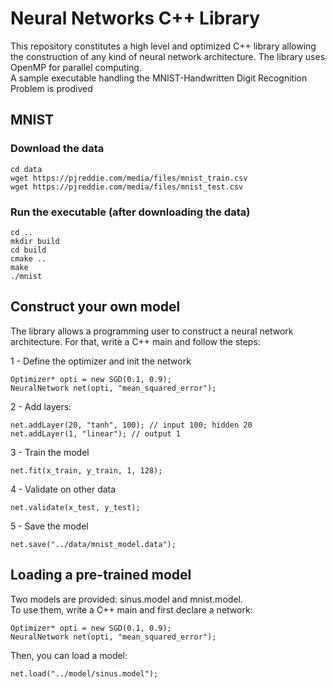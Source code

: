 # Neural Networks C++ Library

This repository constitutes a high level and optimized C++ library allowing the construction of any kind of neural network architecture. The library uses OpenMP for parallel computing.  
A sample executable handling the MNIST-Handwritten Digit Recognition Problem is prodived

## MNIST

### Download the data

```
cd data  
wget https://pjreddie.com/media/files/mnist_train.csv  
wget https://pjreddie.com/media/files/mnist_test.csv
```

### Run the executable (after downloading the data)
```
cd ..  
mkdir build  
cd build  
cmake ..  
make  
./mnist
```

## Construct your own model
The library allows a programming user to construct a neural network architecture. For that, write a C++ main and follow the steps:  

1 - Define the optimizer and init the network
```
Optimizer* opti = new SGD(0.1, 0.9);  
NeuralNetwork net(opti, "mean_squared_error");
```
2 - Add layers:
```
net.addLayer(20, "tanh", 100); // input 100; hidden 20
net.addLayer(1, "linear"); // output 1
```
3 - Train the model
```
net.fit(x_train, y_train, 1, 128);
```

4 - Validate on other data
```
net.validate(x_test, y_test);
```
5 - Save the model
```
net.save("../data/mnist_model.data");
```

## Loading a pre-trained model
Two models are provided: sinus.model and mnist.model.  
To use them, write a C++ main and first declare a network:
```
Optimizer* opti = new SGD(0.1, 0.9);  
NeuralNetwork net(opti, "mean_squared_error");
```
Then, you can load a model:
```
net.load("../model/sinus.model");
```
